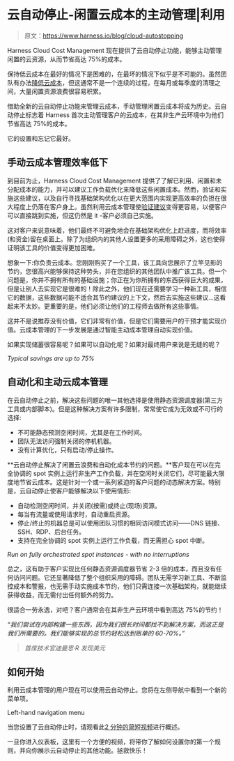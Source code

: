 # 云自动停止-闲置云成本的主动管理|利用

> 原文：<https://www.harness.io/blog/cloud-autostopping>

Harness Cloud Cost Management 现在提供了云自动停止功能，能够主动管理闲置的云资源，从而节省高达 75%的成本。

保持低云成本在最好的情况下是困难的，在最坏的情况下似乎是不可能的。虽然团队有办法[降低云成本](https://harness.io/blog/cloud-cost-management/reduce-cloud-costs/)，但这通常不是一个连续的过程，在每月或每季度的清理之间，大量闲置资源浪费很容易积累。

借助全新的云自动停止功能来管理云成本，手动管理闲置云成本将成为历史。云自动停止标志着 Harness 首次主动管理客户的云成本，在其非生产云环境中为他们节省高达 75%的成本。

它的设置和忘记它最好。

## 手动云成本管理效率低下

到目前为止，Harness Cloud Cost Management 提供了了解已利用、闲置和未分配成本的能力，并可以建议工作负载优化来降低这些闲置成本。然而，验证和实施这些建议，以及自行寻找基础架构优化以在更大范围内实现更高效率的负担在很大程度上仍落在客户身上。虽然利用云成本管理使[验证建议](https://harness.io/blog/cloud-cost-management/what-if-analysis/)变得更容易，以便客户可以直接跳到实施，但这仍然是 it -客户必须自己实施。

这对客户来说意味着，他们最终不可避免地会在基础架构优化上赶进度，而将效率(和资金)留在桌面上。除了为组织内的其他人设置更多的采用障碍之外，这也使得证明该工具的价值变得更加困难。

想象一下:你负责云成本。您刚刚购买了一个工具，该工具向您展示了立竿见影的节约，您很高兴能够保持这种势头，并在您组织的其他团队中推广该工具。但一个问题是，你并不拥有所有的基础设施；你正在为你所拥有的东西获得巨大的成果，但是让别人去实现它是很难的！除此之外，他们现在还需要学习一种新工具，相信它的数据，这些数据可能不适合其节约建议的上下文，然后去实施这些建议…这看起来不太妙。更重要的是，他们必须让他们的工程师去做所有这些事情。

这并不是说推荐没有价值，它们非常有价值，但是它们需要用户的干预才能实现价值。云成本管理的下一步发展是通过智能主动成本管理自动实现价值。

如果实现储蓄很容易呢？如果可以自动化呢？如果对最终用户来说是无缝的呢？

*Typical savings are up to 75%*

## 自动化和主动云成本管理

在云自动停止之前，解决这些问题的唯一其他选择是使用静态资源调度器(第三方工具或内部脚本)。但是这种解决方案有许多限制，常常使它成为无效或不可行的选择:

*   不可能静态预测空闲时间，尤其是在工作时间。
*   团队无法访问强制关闭的停机机器。
*   没有计算优化，只有启动/停止操作。

**云自动停止解决了闲置云浪费和自动化成本节约的问题。**客户现在可以在完全协调的 spot 实例上运行非生产工作负载，并在空闲时关闭它们，尽可能最大限度地节省云成本。这是针对一个或一系列紧迫的客户问题的动态解决方案。特别是，云自动停止使客户能够解决以下使用情形:

*   自动检测空闲时间，并关闭(按需)或终止(现场)资源。
*   每当有流量或使用请求时，自动重启资源。
*   停止/终止的机器总是可以使用团队习惯的相同访问模式访问——DNS 链接、SSH、RDP、后台任务。
*   支持在完全协调的 spot 实例上运行工作负载，而无需担心 spot 中断。

*Run on fully orchestrated spot instances - with no interruptions*

总之，这有助于客户实现比任何静态资源调度器节省 2-3 倍的成本，而且没有任何访问问题。它还显著降低了整个组织采用的障碍。团队无需学习新工具、不断监控成本和警报，也无需手动实施成本节约，他们只需连接一次基础架构，就能继续获得收益，而无需付出任何额外的努力。

很适合一劳永逸，对吧？客户通常会在其非生产云环境中看到高达 75%的节约！

*“我们尝试在内部构建一些东西，因为我们很长时间都找不到解决方案，而这正是我们所需要的。我们能够实现的总节约轻松达到账单的 60-70%。”*

> *首席技术官迪曼思·R 发现美元*

## 如何开始

利用云成本管理的用户现在可以使用云自动停止。您将在左侧导航中看到一个新的菜单项。

Left-hand navigation menu

当您设置了云自动停止时，请观看此[2 分钟的简短视频](https://harness-1.wistia.com/medias/b7i08zy2yt)进行概述。

一旦你进入仪表板，这里有一个方便的视频，将带你了解如何设置你的第一个规则，并向你展示云自动停止的其他功能。拯救快乐！